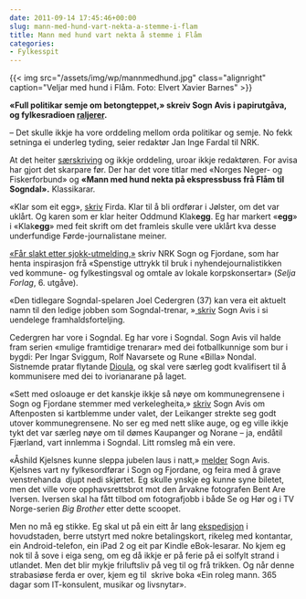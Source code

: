 ```yaml
---
date: 2011-09-14 17:45:46+00:00
slug: mann-med-hund-vart-nekta-a-stemme-i-flam
title: Mann med hund vart nekta å stemme i Flåm
categories:
- Fylkesspit
---
```


{{< img src="/assets/img/wp/mannmedhund.jpg" class="alignright" caption="Veljar med hund i Flåm. Foto: Elvert Xavier Barnes" >}}

**«Full politikar semje om betongteppet,» skreiv Sogn Avis i papirutgåva, og fylkesradioen [raljerer](http://nrk.no/nyheter/distrikt/nrk_sogn_og_fjordane/1.7788608).**

<!--more-->

– Det skulle ikkje ha vore orddeling mellom orda politikar og  semje. No fekk setninga ei underleg tyding, seier redaktør Jan Inge  Fardal til NRK.

At det heiter [særskriving](http://www.korrekturavdelingen.no/K4sammenskriving.htm) og ikkje orddeling, uroar ikkje redaktøren.   For avisa har gjort det skarpare før. Der har det vore titlar med  «Norges Neger- og Fiskerforbund» og  **«**Mann med hund nekta på ekspressbuss frå Flåm til Sogndal**».** Klassikarar.

«Klar som eit egg», [skriv](http://www.firda.no/nyhende/article5734481.ece) Firda. Klar til å bli ordførar i Jølster, om det var uklårt. Og karen som er klar heiter Oddmund Klak**egg**. Eg har markert «**egg**» i «Klak**egg**» med feit skrift om det framleis skulle vere uklårt kva desse underfundige Førde-journalistane meiner.

[«Får slakt etter sjokk-utmelding,»](http://nrk.no/nyheter/distrikt/nrk_sogn_og_fjordane/1.7791471) skriv NRK Sogn og Fjordane, som har henta inspirasjon frå «Spenstige uttrykk til bruk i nyhendejournalistikken ved kommune- og fylkestingsval og omtale av lokale korpskonsertar» (_Selja Forlag_, 6. utgåve).




«Den tidlegare Sogndal-spelaren Joel Cedergren (37) kan vera eit aktuelt namn  til den ledige jobben som Sogndal-trenar, »[ skriv](http://www.sognavis.no/lokal_sport/article5735297.ece) Sogn Avis i si uendelege framhaldsforteljing.




Cedergren har vore i Sogndal. Eg har vore i Sogndal. Sogn Avis vil halde fram serien «mulige  framtidige trenarar» med dei fotballkunnige som bur i bygdi: Per Ingar  Sviggum, Rolf Navarsete og Rune «Billa» Nondal. Sistnemde pratar flytande [Dioula](http://en.wikipedia.org/wiki/Dioula_language), og skal vere særleg godt kvalifisert til å kommunisere med dei to ivorianarane på laget.

«Sett  med osloauge er det kanskje ikkje så nøye om kommunegrensene i Sogn og  Fjordane stemmer med verkelegheita,» [skriv](http://www.sognavis.no/lokale_nyhende/article5734964.ece) Sogn Avis om Aftenposten si  kartblemme under valet, der Leikanger strekte seg godt utover  kommunegrensene. No ser eg med nett slike auge, og eg ville ikkje tykt det var  særleg nøye om til dømes Kaupanger og Norane – ja, endåtil Fjærland, vart innlemma i Sogndal.  Litt romsleg må ein vere.




«Åshild Kjelsnes kunne sleppa jubelen laus i natt,» [melder](http://www.sognavis.no/lokale_nyhende/article5734603.ece) Sogn Avis.  Kjelsnes vart ny fylkesordførar i Sogn og Fjordane, og feira med å grave venstrehanda  djupt nedi skjørtet. Eg skulle ynskje eg kunne syne biletet, men  det ville vore opphavsrettsbrot mot den årvakne fotografen Bent Are Iversen.  Iversen skal ha fått tilbod om fotografjobb i både Se og Hør og i TV Norge-serien _Big Brother_ etter dette scoopet.

Men no må eg stikke. Eg skal ut på ein eitt år lang [ekspedisjon](http://nrk.no/nyheter/distrikt/nrk_sogn_og_fjordane/1.7792474) i hovudstaden, berre utstyrt med nokre betalingskort, rikeleg med kontantar, ein Android-telefon, ein iPad 2 og eit par Kindle eBok-lesarar. No kjem eg nok til å sove i eiga seng, om eg då ikkje er på ferie på ei solfylt strand i utlandet. Men det blir mykje friluftsliv på veg til og frå trikken. Og når denne strabasiøse ferda er over, kjem eg til  skrive boka «Ein roleg mann. 365 dagar som IT-konsulent, musikar og livsnytar».


